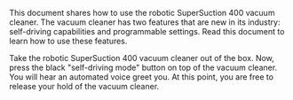 This document shares how to use the robotic SuperSuction 400 vacuum cleaner.  The vacuum cleaner has two features that are new in its industry:  self-driving capabilities and programmable settings. Read this document to learn how to use these features. 

Take the robotic SuperSuction 400 vacuum cleaner out of the box. Now, press the black "self-driving mode" button on top of the vacuum cleaner. You will hear an automated voice greet you.  At this point, you are free to release your hold of the vacuum cleaner.